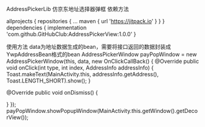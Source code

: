 AddressPickerLib
仿京东地址选择器弹框
依赖方法

allprojects {
   repositories {
      ...
      maven { url 'https://jitpack.io' }
   }
}
dependencies {
        implementation 'com.github.GitHubClub:AddressPickerView:1.0.0'
}

使用方法
data为地址数据生成的bean，需要将接口返回的数据封装成YwpAddressBean格式的bean
AddressPickerWindow payPopWindow = new AddressPickerWindow(this, data, new OnClickCallBack<AddressInfo>() {
   @Override
   public void onClick(int type, int index, AddressInfo addressInfo) {
       Toast.makeText(MainActivity.this, addressInfo.getAddress(), Toast.LENGTH_SHORT).show();
   }

   @Override
   public void onDismiss() {

   }
});
payPopWindow.showPopupWindow(MainActivity.this.getWindow().getDecorView());

